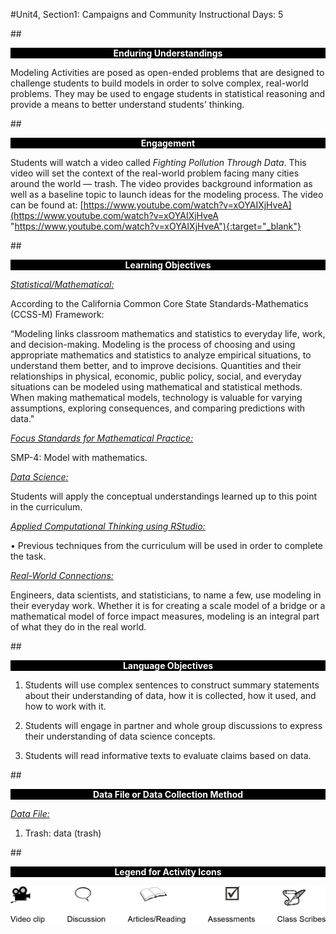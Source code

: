 #Unit4, Section1: Campaigns and Community
Instructional Days: 5

##<p style="background: black; color: white; text-align: center;">**Enduring Understandings**</p>
Modeling Activities are posed as open-ended problems that are designed to challenge students to build models in order to solve complex, real-world problems. They may be used to engage students in statistical reasoning and provide a means to better understand students' thinking.

##<p style="background: black; color: white; text-align: center;">**Engagement**</p>
Students will watch a video called *Fighting Pollution Through Data*.
This video will set the context of the real-world problem facing many cities around the world — trash. The
video provides background information as well as a baseline topic to launch ideas for the modeling process. The video can be found at: [https://www.youtube.com/watch?v=xOYAIXjHveA](https://www.youtube.com/watch?v=xOYAIXjHveA "https://www.youtube.com/watch?v=xOYAIXjHveA"){:target="_blank"}

##<p style="background: black; color: white; text-align: center;">**Learning Objectives**</p>
<ins>*Statistical/Mathematical:*</ins>

According to the California Common Core State Standards-Mathematics (CCSS-M) Framework:

“Modeling links classroom mathematics and statistics to everyday life, work, and decision-making.
Modeling is the process of choosing and using appropriate mathematics and statistics to analyze
empirical situations, to understand them better, and to improve decisions. Quantities and their
relationships in physical, economic, public policy, social, and everyday situations can be modeled using
mathematical and statistical methods. When making mathematical models, technology is valuable for
varying assumptions, exploring consequences, and comparing predictions with data."

<ins>*Focus Standards for Mathematical Practice:*</ins>

SMP-4: Model with mathematics.

<ins>*Data Science:*</ins>

Students will apply the conceptual understandings learned up to this point in the curriculum.

<ins>*Applied Computational Thinking using RStudio:*</ins>

• Previous techniques from the curriculum will be used in order to complete the task.

<ins>*Real-World Connections:*</ins>

Engineers, data scientists, and statisticians, to name a few, use modeling in their everyday work. Whether
it is for creating a scale model of a bridge or a mathematical model of force impact measures, modeling is
an integral part of what they do in the real world.


##<p style="background: black; color: white; text-align: center;">**Language Objectives**</p>
1. Students will use complex sentences to construct summary statements about their understanding
of data, how it is collected, how it used, and how to work with it.

2. Students will engage in partner and whole group discussions to express their
understanding of data science concepts.

3. Students will read informative texts to evaluate claims based on data.

##<p style="background: black; color: white; text-align: center;">**Data File or Data Collection Method**</p>
<ins>*Data File:*</ins>

1. Trash: data (trash)

##<p style="background: black; color: white; text-align: center;">**Legend for Activity Icons**</p>
![legend](../img/legend.png)